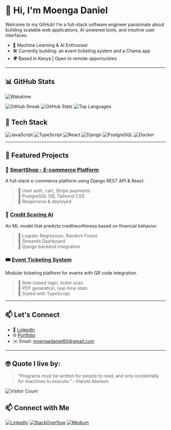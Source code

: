 # 👋 Hi, I'm Moenga Daniel

Welcome to my GitHub! I'm a full-stack software engineer passionate about building scalable web applications, AI-powered tools, and intuitive user interfaces.

- 🧠 Machine Learning & AI Enthusiast  
- 🛠️ Currently building: an event ticketing system and a Chama app  
- 🌍 Based in Kenya | Open to remote opportunities

---


## 📊 GitHub Stats

![Wakatime](https://wakatime.com/@5e22523b-6a45-4d32-a94a-a5176c2a96ea)

![GitHub Streak](https://github-readme-streak-stats.herokuapp.com?user=moenga60&theme=dark&hide_border=true)
![GitHub Stats](https://github-readme-stats.vercel.app/api?username=moenga60&show_icons=true&theme=radical)
![Top Languages](https://github-readme-stats.vercel.app/api/top-langs/?username=moenga60&layout=compact&theme=radical)

## 🧰 Tech Stack

![JavaScript](https://img.shields.io/badge/-JavaScript-black?style=flat-square&logo=javascript)
![TypeScript](https://img.shields.io/badge/-TypeScript-3178C6?style=flat-square&logo=typescript)
![React](https://img.shields.io/badge/-React-black?style=flat-square&logo=react)
![Django](https://img.shields.io/badge/-Django-092E20?style=flat-square&logo=django)
![PostgreSQL](https://img.shields.io/badge/-PostgreSQL-336791?style=flat-square&logo=postgresql)
![Docker](https://img.shields.io/badge/-Docker-2496ED?style=flat-square&logo=docker)

---


## 📌 Featured Projects

### 🛒 [SmartShop - E-commerce Platform](https://github.com/moenga60/smartshop)
A full-stack e-commerce platform using Django REST API & React.

> 🔹 User auth, cart, Stripe payments  
> 🔹 PostgreSQL DB, Tailwind CSS  
> 🔹 Responsive & deployed

### 🧠 [Credit Scoring AI](https://github.com/moenga60/credit-scoring-ai)
An ML model that predicts creditworthiness based on financial behavior.

> 🔹 Logistic Regression, Random Forest  
> 🔹 Streamlit Dashboard  
> 🔹 Django backend integration

### 🎟 [Event Ticketing System](https://github.com/moenga60/event-stage)
Modular ticketing platform for events with QR code integration.

> 🔹 Role-based login, ticket scan  
> 🔹 PDF generation, real-time stats  
> 🔹 Styled with TypeScript

---


## 📫 Let's Connect

- 💼 [LinkedIn](https://www.linkedin.com/in/moengadaniel)
- 🌐 [Portfolio](https://codemeal-portfolio.netlify.app/)
- ✉️ Email: moengadaniel60@gmail.com

---

## 🤓 Quote I live by:
> “Programs must be written for people to read, and only incidentally for machines to execute.” – Harold Abelson

![Visitor Count](https://komarev.com/ghpvc/?username=moenga60&color=blue)

<!--START_SECTION:waka-->
<!--END_SECTION:waka-->

## 📫 Connect with Me

[![LinkedIn](https://img.shields.io/badge/LinkedIn-blue?style=for-the-badge&logo=linkedin)](https://linkedin.com/in/YOUR_USERNAMEmoengadaniel)
[![StackOverflow](https://img.shields.io/badge/StackOverflow-FE7A16?style=for-the-badge&logo=stackoverflow)](https://stackoverflow.com/users/22693969)
[![Medium](https://img.shields.io/badge/Medium-black?style=for-the-badge&logo=medium)](https://medium.com/@YOUR_USERNAME)
